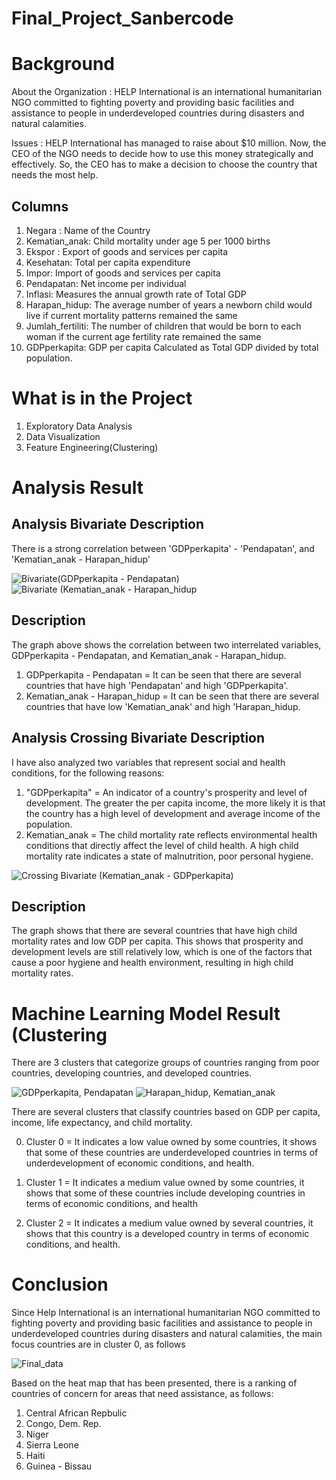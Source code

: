 # Final_Project_Sanbercode

# Background

About the Organization :
HELP International is an international humanitarian NGO committed to fighting poverty and providing basic facilities and assistance to people in underdeveloped countries during disasters and natural calamities.

Issues :
HELP International has managed to raise about $10 million. Now, the CEO of the NGO needs to decide how to use this money strategically and effectively. So, the CEO has to make a decision to choose the country that needs the most help.


Columns
--
1. Negara : Name of the Country
2. Kematian_anak: Child mortality under age 5 per 1000 births
3. Ekspor : Export of goods and services per capita
4. Kesehatan: Total per capita expenditure
5. Impor: Import of goods and services per capita
6. Pendapatan: Net income per individual
7. Inflasi: Measures the annual growth rate of Total GDP
8. Harapan_hidup: The average number of years a newborn child would live if current mortality patterns remained the same
9. Jumlah_fertiliti: The number of children that would be born to each woman if the current age fertility rate remained the same
10. GDPperkapita: GDP per capita Calculated as Total GDP divided by total population. 


# What is in the Project
 1. Exploratory Data Analysis
 2. Data Visualization
 3. Feature Engineering(Clustering)

# Analysis Result
Analysis Bivariate Description
----
There is a strong correlation between 'GDPperkapita' - 'Pendapatan', and 'Kematian_anak - Harapan_hidup'


![Bivariate(GDPperkapita - Pendapatan)](https://github.com/adimasmrid/Sanbercode/assets/125172558/182ca9f1-2886-4f5b-bafe-fdc04361220e)
![Bivariate (Kematian_anak - Harapan_hidup](https://github.com/adimasmrid/Sanbercode/assets/125172558/aea91d6d-eef5-46b6-8b09-db7503d39ebf)

Description
---
The graph above shows the correlation between two interrelated variables, GDPperkapita - Pendapatan, and Kematian_anak - Harapan_hidup.
1. GDPperkapita - Pendapatan = It can be seen that there are several countries that have high 'Pendapatan' and high 'GDPperkapita'.
2. Kematian_anak - Harapan_hidup = It can be seen that there are several countries that have low 'Kematian_anak' and high 'Harapan_hidup.

Analysis Crossing Bivariate Description
---
I have also analyzed two variables that represent social and health conditions, for the following reasons:
1. "GDPperkapita" = An indicator of a country's prosperity and level of development. The greater the per capita income, the more likely it is that the country has a high level of development and average income of the population. 
2. Kematian_anak = The child mortality rate reflects environmental health conditions that directly affect the level of child health. A high child mortality rate indicates a state of malnutrition, poor personal hygiene.
   
![Crossing Bivariate (Kematian_anak - GDPperkapita)](https://github.com/adimasmrid/Sanbercode/assets/125172558/38991a98-174f-44f7-aa66-7b29c47b0c97)


Description
---
The graph shows that there are several countries that have high child mortality rates and low GDP per capita. This shows that prosperity and development levels are still relatively low, which is one of the factors that cause a poor hygiene and health environment, resulting in high child mortality rates.


# Machine Learning Model Result (Clustering
There are 3 clusters that categorize groups of countries ranging from poor countries, developing countries, and developed countries.

![GDPperkapita,   Pendapatan](https://github.com/adimasmrid/Sanbercode/assets/125172558/34fb55b3-453b-4ca2-937f-3c9570a2443c)  ![Harapan_hidup,   Kematian_anak](https://github.com/adimasmrid/Sanbercode/assets/125172558/171c7585-8ef0-410d-aa51-01204edfd14e)



There are several clusters that classify countries based on GDP per capita, income, life expectancy, and child mortality. 

0. Cluster 0 = It indicates a low value owned by some countries, it shows that some of these countries are underdeveloped countries in terms of underdevelopment of economic conditions, and health.

1. Cluster 1 = It indicates a medium value owned by some countries, it shows that some of these countries include developing countries in terms of economic conditions, and health

2. Cluster 2 = It indicates a medium value owned by several countries, it shows that this country is a developed country in terms of economic conditions, and health.


# Conclusion
Since Help International is an international humanitarian NGO committed to fighting poverty and providing basic facilities and assistance to people in underdeveloped countries during disasters and natural calamities, the main focus countries are in cluster 0, as follows 


![Final_data](https://github.com/adimasmrid/Sanbercode/assets/125172558/7e3c3649-89ed-42c6-bb99-329e573bf70d)


Based on the heat map that has been presented, there is a ranking of countries of concern for
areas that need assistance, as follows:
1. Central African Repbulic
2. Congo, Dem. Rep.
3. Niger
4. Sierra Leone
5. Haiti
6. Guinea - Bissau
